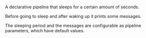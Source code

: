 A declarative pipeline that sleeps for a certain amount of seconds.

Before going to sleep and after waking up it prints some messages.

The sleeping period and the messages are configurable as pipeline parameters, which have default values.
